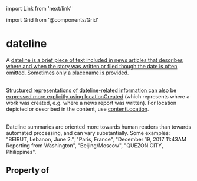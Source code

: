 import Link from 'next/link'
  
import Grid from '@components/Grid'

# dateline

A <a href="https://en.wikipedia.org/wiki/Dateline">dateline</Link> is a brief piece of text included in news articles that describes where and when the story was written or filed though the date is often omitted. Sometimes only a placename is provided.<br/><br/>

Structured representations of dateline-related information can also be expressed more explicitly using <Link href="/locationCreated">locationCreated</a> (which represents where a work was created, e.g. where a news report was written).  For location depicted or described in the content, use <a class="localLink" href="/contentLocation">contentLocation</a>.<br/><br/>

Dateline summaries are oriented more towards human readers than towards automated processing, and can vary substantially. Some examples: "BEIRUT, Lebanon, June 2.", "Paris, France", "December 19, 2017 11:43AM Reporting from Washington", "Beijing/Moscow", "QUEZON CITY, Philippines".

## Property of



